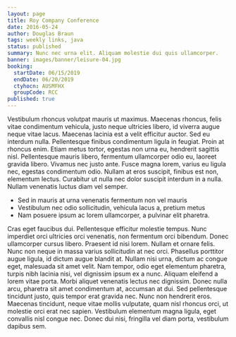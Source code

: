 ```yaml
---
layout: page
title: Roy Company Conference
date: 2016-05-24
author: Douglas Braun
tags: weekly links, java
status: published
summary: Nunc nec urna elit. Aliquam molestie dui quis ullamcorper.
banner: images/banner/leisure-04.jpg
booking:
  startDate: 06/15/2019
  endDate: 06/20/2019
  ctyhocn: AUSMFHX
  groupCode: RCC
published: true
---
```

Vestibulum rhoncus volutpat mauris ut maximus. Maecenas rhoncus, felis vitae condimentum vehicula, justo neque ultricies libero, id viverra augue neque vitae lacus. Maecenas lacinia est a velit efficitur auctor. Sed eu interdum nulla. Pellentesque finibus condimentum ligula in feugiat. Proin at rhoncus enim. Etiam metus tortor, egestas non urna eu, hendrerit sagittis nisl. Pellentesque mauris libero, fermentum ullamcorper odio eu, laoreet gravida libero. Vivamus nec justo ante. Fusce magna lorem, varius eu ligula nec, egestas condimentum odio. Nullam at eros suscipit, finibus est non, elementum lectus. Curabitur ut nulla nec dolor suscipit interdum in a nulla. Nullam venenatis luctus diam vel semper.

* Sed in mauris at urna venenatis fermentum non vel mauris
* Vestibulum nec odio sollicitudin, vehicula lacus a, pretium metus
* Nam posuere ipsum ac lorem ullamcorper, a pulvinar elit pharetra.

Cras eget faucibus dui. Pellentesque efficitur molestie tempus. Nunc imperdiet orci ultricies orci venenatis, non fermentum orci bibendum. Donec ullamcorper cursus libero. Praesent id nisi lorem. Nullam et ornare felis. Nunc non neque in massa varius sollicitudin at nec orci. Phasellus porttitor augue ligula, id dictum augue blandit at.
Nullam nisi urna, dictum ac congue eget, malesuada sit amet velit. Nam tempor, odio eget elementum pharetra, turpis nibh lacinia nisi, vel dignissim ipsum ex a nunc. Aliquam eleifend a lorem vitae porta. Morbi aliquet venenatis lectus nec dignissim. Donec nulla arcu, pharetra sit amet condimentum at, accumsan at dui. Sed pellentesque tincidunt justo, quis tempor erat gravida nec. Nunc non hendrerit eros. Maecenas tincidunt, neque vitae mollis vulputate, quam nisl rhoncus orci, ut molestie orci erat nec sapien. Vestibulum elementum magna ligula, eget convallis nisl congue nec. Donec dui nisi, fringilla vel diam porta, vestibulum dapibus sem.
